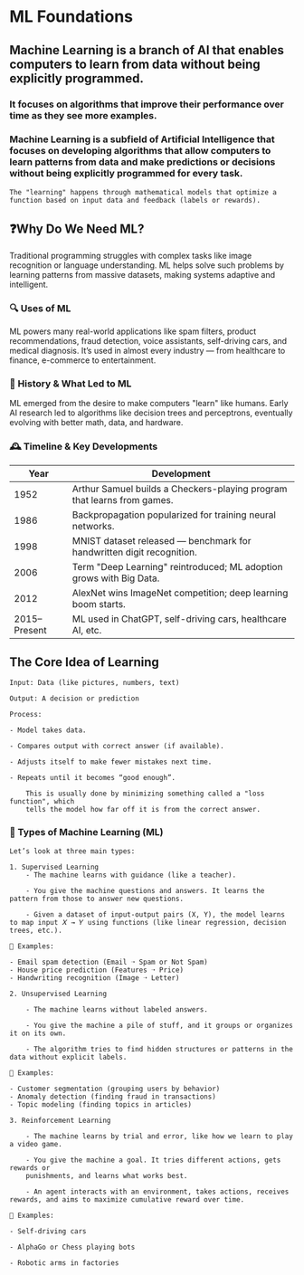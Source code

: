 # ML Foundations

## Machine Learning is a branch of AI that enables computers to learn from data without being explicitly programmed.
### It focuses on algorithms that improve their performance over time as they see more examples.

### Machine Learning is a subfield of Artificial Intelligence that focuses on developing algorithms that allow computers to learn patterns from data and make predictions or decisions without being explicitly programmed for every task.
    The "learning" happens through mathematical models that optimize a function based on input data and feedback (labels or rewards).


## ❓Why Do We Need ML?

Traditional programming struggles with complex tasks like image recognition or language understanding.
ML helps solve such problems by learning patterns from massive datasets, making systems 
adaptive and intelligent.


### 🔍 Uses of ML

ML powers many real-world applications like spam filters, product recommendations, 
fraud detection, voice assistants, self-driving cars, and medical diagnosis.
It’s used in almost every industry — from healthcare to finance, e-commerce to 
entertainment.


### 📜 History & What Led to ML

ML emerged from the desire to make computers "learn" like humans.
Early AI research led to algorithms like decision trees and perceptrons, eventually evolving with better math, data, and hardware.


### 🕰️ Timeline & Key Developments

| Year         | Development                                                                       |
|--------------|------------------------------------------------------------------------------------|
| 1952         | Arthur Samuel builds a Checkers-playing program that learns from games.           |
| 1986         | Backpropagation popularized for training neural networks.                         |
| 1998         | MNIST dataset released — benchmark for handwritten digit recognition.             |
| 2006         | Term "Deep Learning" reintroduced; ML adoption grows with Big Data.               |
| 2012         | AlexNet wins ImageNet competition; deep learning boom starts.                     |
| 2015–Present | ML used in ChatGPT, self-driving cars, healthcare AI, etc.                        |



## The Core Idea of Learning

    Input: Data (like pictures, numbers, text)

    Output: A decision or prediction

    Process:

    - Model takes data.

    - Compares output with correct answer (if available).

    - Adjusts itself to make fewer mistakes next time.

    - Repeats until it becomes “good enough”.

        This is usually done by minimizing something called a "loss function", which 
        tells the model how far off it is from the correct answer.


### 🧪 Types of Machine Learning (ML)

    Let’s look at three main types:

    1. Supervised Learning
        - The machine learns with guidance (like a teacher).

        - You give the machine questions and answers. It learns the pattern from those to answer new questions.

        - Given a dataset of input-output pairs (X, Y), the model learns to map input 𝑋 → 𝑌 using functions (like linear regression, decision trees, etc.).

    🧠 Examples:

    - Email spam detection (Email ➝ Spam or Not Spam)
    - House price prediction (Features ➝ Price)
    - Handwriting recognition (Image ➝ Letter)

    2. Unsupervised Learning

        - The machine learns without labeled answers.
        
        - You give the machine a pile of stuff, and it groups or organizes it on its own.
        
        - The algorithm tries to find hidden structures or patterns in the data without explicit labels.

    🧠 Examples:

    - Customer segmentation (grouping users by behavior)
    - Anomaly detection (finding fraud in transactions)
    - Topic modeling (finding topics in articles)

    3. Reinforcement Learning

        - The machine learns by trial and error, like how we learn to play a video game.

        - You give the machine a goal. It tries different actions, gets rewards or 
        punishments, and learns what works best.

        - An agent interacts with an environment, takes actions, receives rewards, and aims to maximize cumulative reward over time.

    🧠 Examples:

    - Self-driving cars

    - AlphaGo or Chess playing bots

    - Robotic arms in factories